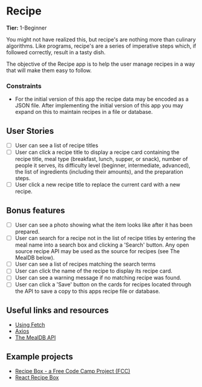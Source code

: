 # Recipe

**Tier:** 1-Beginner

You might not have realized this, but recipe's are nothing more than culinary
algorithms. Like programs, recipe's are a series of imperative steps which,
if followed correctly, result in a tasty dish.

The objective of the Recipe app is to help the user manage recipes in a way
that will make them easy to follow. 

### Constraints

- For the initial version of this app the recipe data may be encoded as a
JSON file. After implementing the initial version of this app you may
expand on this to maintain recipes in a file or database.

## User Stories

-   [ ] User can see a list of recipe titles
-   [ ] User can click a recipe title to display a recipe card containing the
recipe title, meal type (breakfast, lunch, supper, or snack), number of people
it serves, its difficulty level (beginner, intermediate, advanced), the list
of ingredients (including their amounts), and the preparation steps.
-   [ ] User click a new recipe title to replace the current card with a new
recipe.

## Bonus features

-   [ ] User can see a photo showing what the item looks like after it has
been prepared.
-   [ ] User can search for a recipe not in the list of recipe titles by
entering the meal name into a search box and clicking a 'Search' button. Any
open source recipe API may be used as the source for recipes (see The MealDB
below).
-   [ ] User can see a list of recipes matching the search terms
-   [ ] User can click the name of the recipe to display its recipe card.
-   [ ] User can see a warning message if no matching recipe was found.
-   [ ] User can click a 'Save' button on the cards for recipes located through
the API to save a copy to this apps recipe file or database.

## Useful links and resources

- [Using Fetch](https://developer.mozilla.org/en-US/docs/Web/API/Fetch_API/Using_Fetch)
- [Axios](https://www.npmjs.com/package/axios)
- [The MealDB API](https://www.themealdb.com/api.php) 

## Example projects

- [Recipe Box - a Free Code Camp Project (FCC)](https://codepen.io/eddyerburgh/pen/xVeJvB)
- [React Recipe Box](https://codepen.io/inkblotty/pen/oxWRme)
